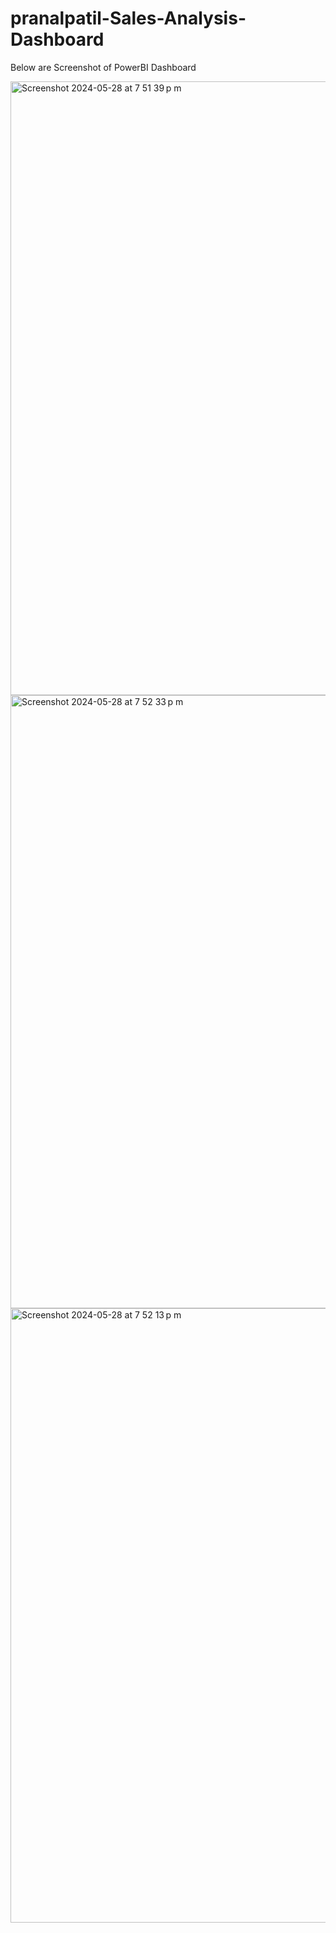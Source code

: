 # pranalpatil-Sales-Analysis-Dashboard

Below are Screenshot of PowerBI Dashboard

<img width="982" alt="Screenshot 2024-05-28 at 7 51 39 p m" src="https://github.com/pranalpatil/pranalpatil-Sales-Analysis-Dashboard/assets/34932638/1b436b2c-3d92-45e0-a26d-62544b207e6f">



<img width="981" alt="Screenshot 2024-05-28 at 7 52 33 p m" src="https://github.com/pranalpatil/pranalpatil-Sales-Analysis-Dashboard/assets/34932638/03d313ec-f158-4d71-bf45-5012cedf3f60">



<img width="983" alt="Screenshot 2024-05-28 at 7 52 13 p m" src="https://github.com/pranalpatil/pranalpatil-Sales-Analysis-Dashboard/assets/34932638/907c329a-6987-4cd0-a1ce-c0cc54fd53e7">
